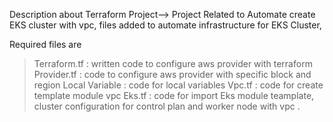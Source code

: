 Description about Terraform Project-->
Project Related to Automate create EKS cluster with vpc,
files added to automate infrastructure for EKS Cluster,

Required files are 
> Terraform.tf : written code to configure aws provider with terraform
> Provider.tf : code to configure aws provider with specific block and region
> Local Variable : code for local variables
> Vpc.tf : code for create template module vpc
> Eks.tf : code for import Eks module teamplate, cluster configuration for control plan and worker node with vpc .
